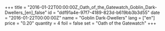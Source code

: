 +++
title = "2016-01-22T00:00:00Z_Oath_of_the_Gatewatch_Goblin_Dark-Dwellers_[en]_false"
id = "ddf91a4e-97f7-4189-823d-b619bb3b3d55"
date = "2016-01-22T00:00:00Z"
name = "Goblin Dark-Dwellers"
lang = ["en"]
price = "0.20"
quantity = 4
foil = false
set = "Oath of the Gatewatch"
+++
